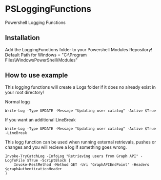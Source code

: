 # PSLoggingFunctions
Powershell Logging Functions

## Installation
Add the LoggingFunctions folder to your Powershell Modules Repository!<br>
Default Path for Windows = "C:\Program Files\WindowsPowerShell\Modules"

## How to use example
This logging functions will create a Logs folder if it does no already exist in your root directory!

Normal logg
```
Write-Log -Type UPDATE -Message "Updating user catalog" -Active $True
```

If you want an additional LineBreak
```
Write-Log -Type UPDATE -Message "Updating user catalog" -Active $True -LineBreak
```

This logg function can be used when running external retrievals, pushes or changes and you will recieve a log if something goes wrong.
```
Invoke-TryCatchLog -InfoLog "Retrieving users from Graph API" -LogToFile $True -ScriptBlock {
    Invoke-RestMethod -Method GET -Uri "GraphAPIEndPoint" -Headers $graphAuthenticationHeader
}
```